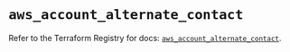 # `aws_account_alternate_contact`

Refer to the Terraform Registry for docs: [`aws_account_alternate_contact`](https://registry.terraform.io/providers/hashicorp/aws/5.63.1/docs/resources/account_alternate_contact).
